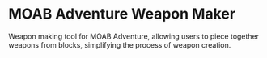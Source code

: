 # MOAB Adventure Weapon Maker
 Weapon making tool for MOAB Adventure, allowing users to piece together weapons from blocks, simplifying the process of weapon creation.
